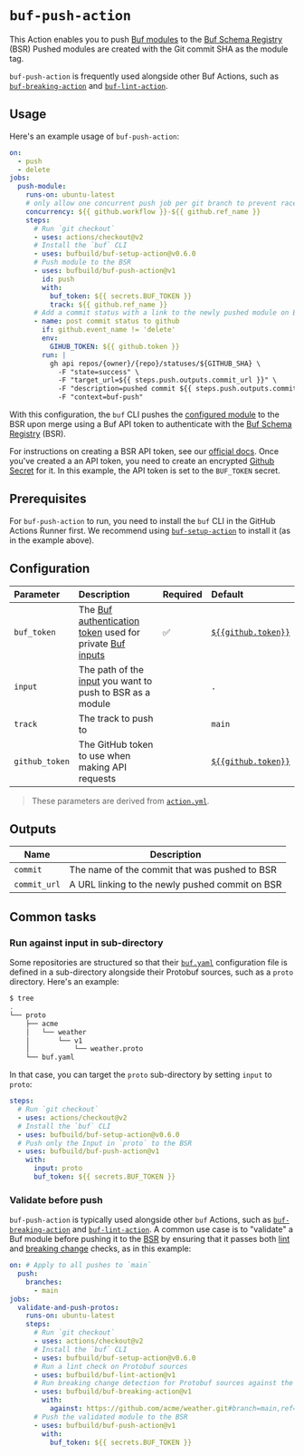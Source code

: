 # `buf-push-action`

This Action enables you to push [Buf modules][modules] to the [Buf Schema Registry][bsr] (BSR)
Pushed modules are created with the Git commit SHA as the module tag.

`buf-push-action` is frequently used alongside other Buf Actions, such as
[`buf-breaking-action`][buf-breaking] and [`buf-lint-action`][buf-lint].

## Usage

Here's an example usage of `buf-push-action`:

```yaml
on: 
  - push
  - delete
jobs:
  push-module:
    runs-on: ubuntu-latest
    # only allow one concurrent push job per git branch to prevent race conditions
    concurrency: ${{ github.workflow }}-${{ github.ref_name }}
    steps:
      # Run `git checkout`
      - uses: actions/checkout@v2
      # Install the `buf` CLI
      - uses: bufbuild/buf-setup-action@v0.6.0
      # Push module to the BSR
      - uses: bufbuild/buf-push-action@v1
        id: push
        with:
          buf_token: ${{ secrets.BUF_TOKEN }}
          track: ${{ github.ref_name }}
      # Add a commit status with a link to the newly pushed module on BSR
      - name: post commit status to github
        if: github.event_name != 'delete'
        env:
          GIHUB_TOKEN: ${{ github.token }}
        run: |
          gh api repos/{owner}/{repo}/statuses/${GITHUB_SHA} \
            -F "state=success" \
            -F "target_url=${{ steps.push.outputs.commit_url }}" \
            -F "description=pushed commit ${{ steps.push.outputs.commit }}" \
            -F "context=buf-push"
```

With this configuration, the `buf` CLI pushes the [configured module][buf-yaml] to the BSR upon
merge using a Buf API token to authenticate with the [Buf Schema Registry][bsr] (BSR).

For instructions on creating a BSR API token, see our [official docs][bsr-token]. Once you've
created a an API token, you need to create an encrypted [Github Secret][github-secret] for it. In
this example, the API token is set to the `BUF_TOKEN` secret.

## Prerequisites

For `buf-push-action` to run, you need to install the `buf` CLI in the GitHub Actions Runner first.
We recommend using [`buf-setup-action`][buf-setup] to install it (as in the example above).

## Configuration

| Parameter      | Description                                                                    | Required | Default                             |
|:---------------|:-------------------------------------------------------------------------------|:---------|:------------------------------------|
| `buf_token`    | The [Buf authentication token][buf-token] used for private [Buf inputs][input] | ✅        | [`${{github.token}}`][github-token] |
| `input`        | The path of the [input] you want to push to BSR as a module                    |          | `.`                                 |
| `track`        | The track to push to                                                           |          | `main`                              |
| `github_token` | The GitHub token to use when making API requests                               |          | [`${{github.token}}`][github-token] |

> These parameters are derived from [`action.yml`](./action.yml).

## Outputs
| Name         | Description                                     |
|--------------|-------------------------------------------------|
| `commit`     | The name of the commit that was pushed to BSR   |
| `commit_url` | A URL linking to the newly pushed commit on BSR |

## Common tasks

### Run against input in sub-directory

Some repositories are structured so that their [`buf.yaml`][buf-yaml] configuration file is defined
in a sub-directory alongside their Protobuf sources, such as a `proto` directory. Here's an example:

```sh
$ tree
.
└── proto
    ├── acme
    │   └── weather
    │       └── v1
    │           └── weather.proto
    └── buf.yaml
```

In that case, you can target the `proto` sub-directory by setting `input` to `proto`:

```yaml
steps:
  # Run `git checkout`
  - uses: actions/checkout@v2
  # Install the `buf` CLI
  - uses: bufbuild/buf-setup-action@v0.6.0
  # Push only the Input in `proto` to the BSR
  - uses: bufbuild/buf-push-action@v1
    with:
      input: proto
      buf_token: ${{ secrets.BUF_TOKEN }}
```

### Validate before push

`buf-push-action` is typically used alongside other `buf` Actions, such as
[`buf-breaking-action`][buf-breaking] and [`buf-lint-action`][buf-lint]. A common use case is to
"validate" a Buf module before pushing it to the [BSR] by ensuring that it passes both
[lint] and [breaking change][breaking] checks, as in this example:

```yaml
on: # Apply to all pushes to `main`
  push:
    branches:
      - main
jobs:
  validate-and-push-protos:
    runs-on: ubuntu-latest
    steps:
      # Run `git checkout`
      - uses: actions/checkout@v2
      # Install the `buf` CLI
      - uses: bufbuild/buf-setup-action@v0.6.0
      # Run a lint check on Protobuf sources
      - uses: bufbuild/buf-lint-action@v1
      # Run breaking change detection for Protobuf sources against the current `main` branch
      - uses: bufbuild/buf-breaking-action@v1
        with:
          against: https://github.com/acme/weather.git#branch=main,ref=HEAD~1,subdir=proto
      # Push the validated module to the BSR
      - uses: bufbuild/buf-push-action@v1
        with:
          buf_token: ${{ secrets.BUF_TOKEN }}
```

[breaking]: https://docs.buf.build/breaking
[bsr]: https://docs.buf.build/bsr
[bsr-token]: https://docs.buf.build/bsr/authentication
[buf-breaking]: https://github.com/marketplace/actions/buf-breaking
[buf-lint]: https://github.com/marketplace/actions/buf-lint
[buf-setup]: https://github.com/marketplace/actions/buf-setup
[buf-token]: https://docs.buf.build/bsr/authentication#create-an-api-token
[buf-yaml]: https://docs.buf.build/configuration/v1/buf-yaml
[github-secret]: https://docs.github.com/en/actions/reference/encrypted-secrets
[github-token]: https://docs.github.com/en/actions/learn-github-actions/contexts#github-context
[input]: https://docs.buf.build/reference/inputs
[lint]: https://docs.buf.build/lint
[modules]: https://docs.buf.build/bsr/overview#module
